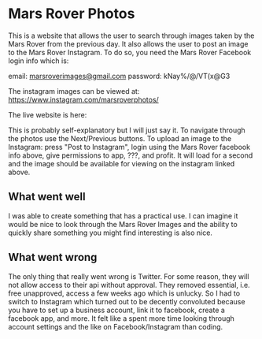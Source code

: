# Mars Rover Photos
This is a website that allows the user to search through images taken by the Mars Rover from the previous day. It also allows the user to post an image to the Mars Rover Instagram. To do so, you need the Mars Rover Facebook login info which is: 

email: marsroverimages@gmail.com
password: kNay%/@/VT&#40;x@G3

The instagram images can be viewed at: https://www.instagram.com/marsroverphotos/

The live website is here: 

This is probably self-explanatory but I will just say it. To navigate through the photos use the Next/Previous buttons. To upload an image to the Instagram: press "Post to Instagram", login using the Mars Rover facebook info above, give permissions to app, ???, and profit. It will load for a second and the image should be available for viewing on the instagram linked above.

## What went well

I was able to create something that has a practical use. I can imagine it would be nice to look through the Mars Rover Images and the ability to quickly share something you might find interesting is also nice. 

## What went wrong

The only thing that really went wrong is Twitter. For some reason, they will not allow access to their api without approval. They removed essential, i.e. free unapproved, access a few weeks ago which is unlucky. So I had to switch to Instagram which turned out to be decently convoluted because you have to set up a business account, link it to facebook, create a facebook app, and more. It felt like a spent more time looking through account settings and the like on Facebook/Instagram than coding.

